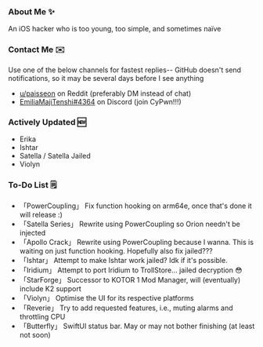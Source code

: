 ### About Me ✨
An iOS hacker who is too young, too simple, and sometimes naïve

### Contact Me ✉️
Use one of the below channels for fastest replies-- GitHub doesn't send notifications, so it may be several days before I see anything

- [u/paisseon](https://reddit.com/u/paisseon) on Reddit (preferably DM instead of chat)
- [EmiliaMajiTenshi#4364](https://discord.gg/VM2ZVWqxsj) on Discord (join CyPwn!!!)

### Actively Updated 🆕
- Erika
- Ishtar
- Satella / Satella Jailed
- Violyn

### To-Do List 🗒
- 「PowerCoupling」  Fix function hooking on arm64e, once that's done it will release :)
- 「Satella Series」 Rewrite using PowerCoupling so Orion needn't be injected
- 「Apollo Crack」   Rewrite using PowerCoupling because I wanna. This is waiting on just function hooking. Hopefully also fix jailed???
- 「Ishtar」         Attempt to make Ishtar work jailed? Idk if it's possible.
- 「Iridium」        Attempt to port Iridium to TrollStore... jailed decryption 😳
- 「StarForge」      Successor to KOTOR 1 Mod Manager, will (eventually) include K2 support
- 「Violyn」         Optimise the UI for its respective platforms
- 「Reverie」        Try to add requested features, i.e., muting alarms and throttling CPU
- 「Butterfly」      SwiftUI status bar. May or may not bother finishing (at least not soon)

